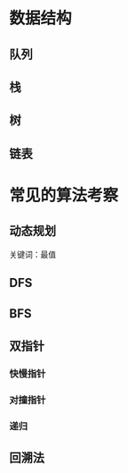 
# 数据结构

## 队列

## 栈

## 树

## 链表



# 常见的算法考察

## 动态规划
关键词：最值


## DFS

## BFS

## 双指针

### 快慢指针

### 对撞指针

### 递归

## 回溯法
